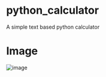 # python_calculator
A simple text based python calculator 

# Image
![image](https://user-images.githubusercontent.com/107172416/227761206-0fed47c5-0e65-4ec9-a8f9-e1d1d2fd2c51.png)
